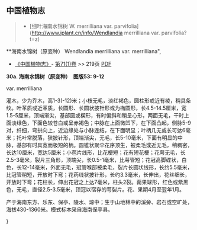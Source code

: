 
## 中国植物志

> * [细叶海南水锦树  W.  merrilliana var. parvifolia](http://www.iplant.cn/info/Wendlandia merrilliana var. parvifolia?t=z)

**海南水锦树（原变种） Wendlandia merrilliana var. merrilliana",

* [《中国植物志》](http://www.iplant.cn/frps)- [第71(1)卷](http://www.iplant.cn/frps/vol/71(1)) >> 219页 [PDF](http://www.iplant.cn/frps/pdf/71(1)/219.pdf)

**30a. 海南水锦树（原变种）　图版53: 9-12**

var. merrilliana

灌木，少为乔木，高1-3(-12)米；小枝无毛，淡红褐色，圆柱形或近有棱，稍具条纹。叶革质或近革质，长圆形、长圆状披针形或为椭圆形，长4.5-14.5厘米，宽1.5-5厘米，顶端渐尖，基部圆或楔形，有时偏斜和稍呈心形，两面无毛，干时上面淡绿色，下面色较苍白或呈赤褐色；中脉在上面微凹下，在下面凸起，侧脉5-9对，纤细，弯拱向上，近边缘处与小脉连结，在下面明显；叶柄几无或长可达6毫米；托叶常脱落，狭披针形，顶端渐尖，无毛，长5-10毫米，下面有明显的中脉，基部有时具宽而极短的柄。圆锥状聚伞花序顶生，被柔毛或近无毛，稍稠密，长达10厘米，宽达5厘米；小苞片线形，比花梗短；花有短花梗；花萼无毛，长2.5-3毫米，裂片三角形，顶端尖，长0.5-1毫米，比萼管短；花冠高脚碟状，白色，长12-14毫米，外面无毛，冠管喉部被柔毛，裂片长圆状线形，长约5.5毫米，比冠管稍短，开放时下弯；花药线状披针形，长约3.3毫米，长伸出，花丝细长，开放时下弯；花柱长，伸出花冠之上达7毫米，柱头2裂。蒴果球形，红色或紫黑色，无毛，直径2.5-3.5毫米，顶冠以宿存的萼裂片。花、果期4月至翌年1月。

产于海南东方、乐东、保亭、陵水、琼中；生于山地林中的溪旁、岩石或空旷处，海拔430-1360米。模式标本采自海南保亭县。

}